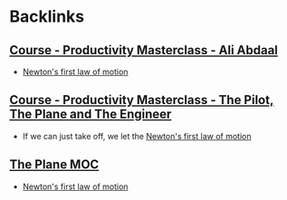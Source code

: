 
# Backlinks
## [Course - Productivity Masterclass - Ali Abdaal](<Course - Productivity Masterclass - Ali Abdaal.md>)
- [Newton's first law of motion](<Newton's first law of motion.md>)

## [Course - Productivity Masterclass - The Pilot, The Plane and The Engineer](<Course - Productivity Masterclass - The Pilot, The Plane and The Engineer.md>)
- If we can just take off, we let the [Newton's first law of motion](<Newton's first law of motion.md>)

## [The Plane MOC](<The Plane MOC.md>)
- [Newton's first law of motion](<Newton's first law of motion.md>)

